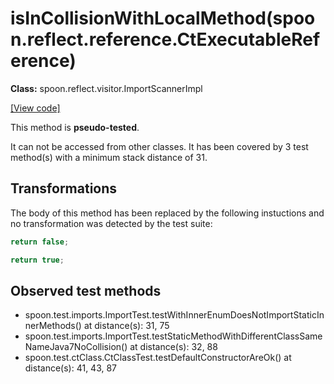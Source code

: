 # isInCollisionWithLocalMethod(spoon.reflect.reference.CtExecutableReference)

**Class:** spoon.reflect.visitor.ImportScannerImpl

[[View code]](https://github.com/INRIA/spoon/blob/fd878bc71b73fc1da82356eaa6578f760c70f0de/src/main/java//spoon/reflect/visitor/ImportScannerImpl.java#L413)

This method is **pseudo-tested**.


It can not be accessed from other classes. 
It has been covered by 3 test method(s) with a minimum stack distance of 31.

## Transformations


The body of this method has been replaced by the following instuctions and no transformation was detected by the test suite:

```Java
return false;
```

```Java
return true;
```





## Observed test methods

* spoon.test.imports.ImportTest.testWithInnerEnumDoesNotImportStaticInnerMethods() at distance(s): 31, 75
* spoon.test.imports.ImportTest.testStaticMethodWithDifferentClassSameNameJava7NoCollision() at distance(s): 32, 88
* spoon.test.ctClass.CtClassTest.testDefaultConstructorAreOk() at distance(s): 41, 43, 87

